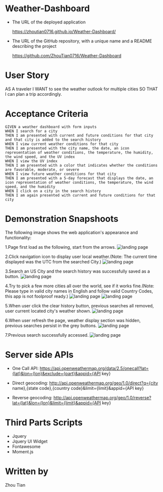 # Weather-Dashboard
* The URL of the deployed application

    https://zhoutian0716.github.io/Weather-Dashboard/
* The URL of the GitHub repository, with a unique name and a README describing the project
    
    https://github.com/ZhouTian0716/Weather-Dashboard

# User Story
AS A traveler
I WANT to see the weather outlook for multiple cities
SO THAT I can plan a trip accordingly.
# Acceptance Criteria

```
GIVEN a weather dashboard with form inputs
WHEN I search for a city
THEN I am presented with current and future conditions for that city and that city is added to the search history
WHEN I view current weather conditions for that city
THEN I am presented with the city name, the date, an icon representation of weather conditions, the temperature, the humidity, the wind speed, and the UV index
WHEN I view the UV index
THEN I am presented with a color that indicates whether the conditions are favorable, moderate, or severe
WHEN I view future weather conditions for that city
THEN I am presented with a 5-day forecast that displays the date, an icon representation of weather conditions, the temperature, the wind speed, and the humidity
WHEN I click on a city in the search history
THEN I am again presented with current and future conditions for that city
```
# Demonstration Snapshoots
The following image shows the web application's appearance and functionality:

1.Page first load as the following, start from the arrows.
![landing page](./assets/img/1.JPG)

2.Click navigation icon to display user local weather.(Note: The current time displayed was the UTC from the searched City.)
![landing page](./assets/img/2.JPG)

3.Search an US City and the search history was successfully saved as a button.
![landing page](./assets/img/3.JPG)

4.Try to pick a few more cities all over the world, see if it works fine.(Note: Please type in valid city names in English and follow valid Country Codes, this app is not foolproof ready.)
![landing page](./assets/img/4.JPG)
![landing page](./assets/img/5.JPG)

5.When user click the clear history button, previous searches all removed, user current located city's weather shown.
![landing page](./assets/img/6.JPG)

6.When user refresh the page, weather display section was hidden, previous searches persist in the grey buttons.
![landing page](./assets/img/7.JPG)

7.Previous search successfully accessed.
![landing page](./assets/img/8.JPG)

# Server side APIs


* One Call API: https://api.openweathermap.org/data/2.5/onecall?lat={lat}&lon={lon}&exclude={part}&appid={API key}

* Direct geocoding: http://api.openweathermap.org/geo/1.0/direct?q={city name},{state code},{country code}&limit={limit}&appid={API key}

* Reverse geocoding: http://api.openweathermap.org/geo/1.0/reverse?lat={lat}&lon={lon}&limit={limit}&appid={API key}

# Third Parts Scripts

* Jquery
* Jquery UI Widget
* Fontawesome
* Moment.js

# Written by 
Zhou Tian